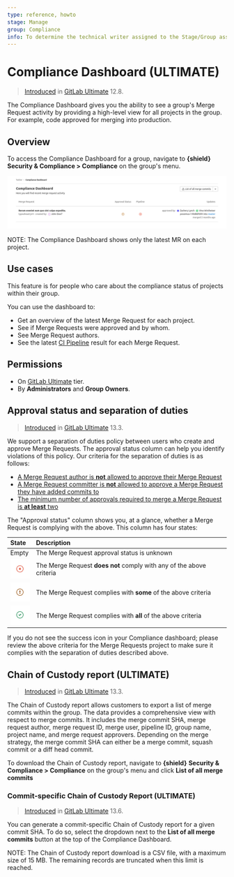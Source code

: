 ```yaml
---
type: reference, howto
stage: Manage
group: Compliance
info: To determine the technical writer assigned to the Stage/Group associated with this page, see https://about.gitlab.com/handbook/engineering/ux/technical-writing/#assignments
---
```


# Compliance Dashboard **(ULTIMATE)**

> [Introduced](https://gitlab.com/gitlab-org/gitlab/-/issues/36524) in [GitLab Ultimate](https://about.gitlab.com/pricing/) 12.8.

The Compliance Dashboard gives you the ability to see a group's Merge Request activity
by providing a high-level view for all projects in the group. For example, code approved
for merging into production.

## Overview

To access the Compliance Dashboard for a group, navigate to **{shield}** **Security & Compliance > Compliance** on the group's menu.

![Compliance Dashboard](img/compliance_dashboard_v13_11.png)

NOTE:
The Compliance Dashboard shows only the latest MR on each project.

## Use cases

This feature is for people who care about the compliance status of projects within their group.

You can use the dashboard to:

- Get an overview of the latest Merge Request for each project.
- See if Merge Requests were approved and by whom.
- See Merge Request authors.
- See the latest [CI Pipeline](../../../ci/pipelines/index.md) result for each Merge Request.

## Permissions

- On [GitLab Ultimate](https://about.gitlab.com/pricing/) tier.
- By **Administrators** and **Group Owners**.

## Approval status and separation of duties

> [Introduced](https://gitlab.com/gitlab-org/gitlab/-/issues/217939) in [GitLab Ultimate](https://about.gitlab.com/pricing/) 13.3.

We support a separation of duties policy between users who create and approve Merge Requests.
The approval status column can help you identify violations of this policy.
Our criteria for the separation of duties is as follows:

- [A Merge Request author is **not** allowed to approve their Merge Request](../../project/merge_requests/approvals/settings.md#prevent-authors-from-approving-their-own-work)
- [A Merge Request committer is **not** allowed to approve a Merge Request they have added commits to](../../project/merge_requests/approvals/settings.md#prevent-committers-from-approving-their-own-work)
- [The minimum number of approvals required to merge a Merge Request is **at least** two](../../project/merge_requests/approvals/rules.md)

The "Approval status" column shows you, at a glance, whether a Merge Request is complying with the above.
This column has four states:

| State | Description |
|:------|:------------|
| Empty | The Merge Request approval status is unknown |
| ![Failed](img/failed_icon_v13_3.png) | The Merge Request **does not** comply with any of the above criteria |
| ![Warning](img/warning_icon_v13_3.png) | The Merge Request complies with **some** of the above criteria |
| ![Success](img/success_icon_v13_3.png) | The Merge Request complies with **all** of the above criteria |

If you do not see the success icon in your Compliance dashboard; please review the above criteria for the Merge Requests
project to make sure it complies with the separation of duties described above.

## Chain of Custody report **(ULTIMATE)**

> [Introduced](https://gitlab.com/gitlab-org/gitlab/-/issues/213364) in [GitLab Ultimate](https://about.gitlab.com/pricing/) 13.3.

The Chain of Custody report allows customers to export a list of merge commits within the group.
The data provides a comprehensive view with respect to merge commits. It includes the merge commit SHA,
merge request author, merge request ID, merge user, pipeline ID, group name, project name, and merge request approvers.
Depending on the merge strategy, the merge commit SHA can either be a merge commit, squash commit or a diff head commit.

To download the Chain of Custody report, navigate to **{shield}** **Security & Compliance > Compliance** on the group's menu and click **List of all merge commits**

### Commit-specific Chain of Custody Report **(ULTIMATE)**

> [Introduced](https://gitlab.com/gitlab-org/gitlab/-/issues/267629) in [GitLab Ultimate](https://about.gitlab.com/pricing/) 13.6.

You can generate a commit-specific Chain of Custody report for a given commit SHA. To do so, select
the dropdown next to the **List of all merge commits** button at the top of the Compliance Dashboard.

NOTE:
The Chain of Custody report download is a CSV file, with a maximum size of 15 MB.
The remaining records are truncated when this limit is reached.
